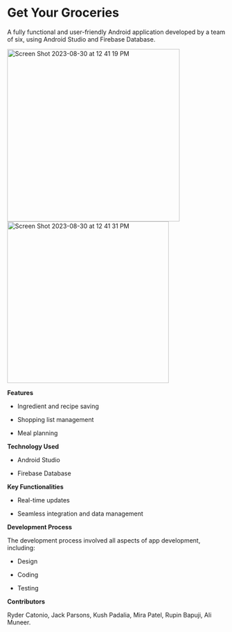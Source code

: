 # Get Your Groceries
A fully functional and user-friendly Android application developed by a team of six, using Android Studio and Firebase Database.

<img width="398" alt="Screen Shot 2023-08-30 at 12 41 19 PM" src="https://github.com/CMPUT301F22T14/GetYourGroceries/assets/97204693/2d4b4dc3-fec7-496d-93fd-a5a547e2828f">
<img width="373" alt="Screen Shot 2023-08-30 at 12 41 31 PM" src="https://github.com/CMPUT301F22T14/GetYourGroceries/assets/97204693/f8364f71-2178-4043-aefe-4ba0d065554c">

**Features**

- Ingredient and recipe saving

- Shopping list management

- Meal planning

**Technology Used**

- Android Studio

- Firebase Database

**Key Functionalities**

- Real-time updates

- Seamless integration and data management

**Development Process**

The development process involved all aspects of app development, including:
- Design

- Coding

- Testing


**Contributors**

Ryder Catonio, Jack Parsons, Kush Padalia, Mira Patel, Rupin Bapuji, Ali Muneer.
